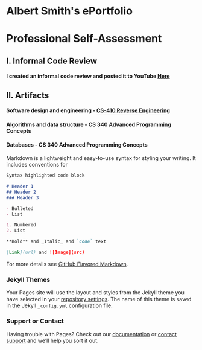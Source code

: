 # Albert Smith's ePortfolio

# Professional Self-Assessment




## I. Informal Code Review
#### I created an informal code review and posted it to YouTube [Here](https://youtu.be/orjrt5hhb78)<br/>


## II. Artifacts
#### Software design and engineering - [CS-410 Reverse Engineering](https://github.com/CodeMonkey1976/CodeMonkey/tree/gh-pages/Artifact%201)<br/>
#### Algorithms and data structure - CS 340 Advanced Programming Concepts
#### Databases - CS 340 Advanced Programming Concepts

Markdown is a lightweight and easy-to-use syntax for styling your writing. It includes conventions for

```markdown
Syntax highlighted code block

# Header 1
## Header 2
### Header 3

- Bulleted
- List

1. Numbered
2. List

**Bold** and _Italic_ and `Code` text

[Link](url) and ![Image](src)
```

For more details see [GitHub Flavored Markdown](https://guides.github.com/features/mastering-markdown/).

### Jekyll Themes

Your Pages site will use the layout and styles from the Jekyll theme you have selected in your [repository settings](https://github.com/CodeMonkey1976/CodeMonkey/settings). The name of this theme is saved in the Jekyll `_config.yml` configuration file.

### Support or Contact

Having trouble with Pages? Check out our [documentation](https://docs.github.com/categories/github-pages-basics/) or [contact support](https://github.com/contact) and we’ll help you sort it out.
